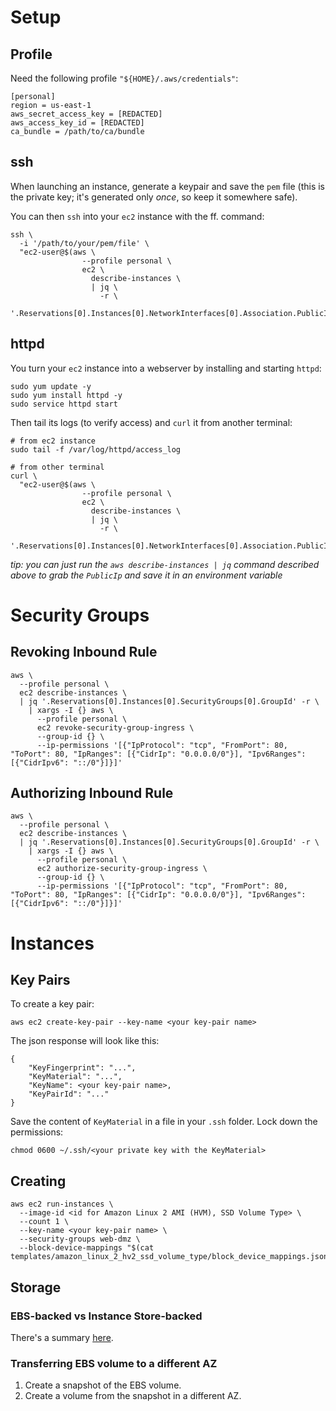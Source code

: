 # Setup

## Profile

Need the following profile `"${HOME}/.aws/credentials"`:

```
[personal]
region = us-east-1
aws_secret_access_key = [REDACTED]
aws_access_key_id = [REDACTED]
ca_bundle = /path/to/ca/bundle
```

## ssh

When launching an instance, generate a keypair and save the `pem` file (this is the private key; it's generated only _once_, so keep it somewhere safe).

You can then `ssh` into your `ec2` instance with the ff. command:

```
ssh \
  -i '/path/to/your/pem/file' \
  "ec2-user@$(aws \
                --profile personal \
                ec2 \
                  describe-instances \
                  | jq \
                    -r \
                    '.Reservations[0].Instances[0].NetworkInterfaces[0].Association.PublicIp')"
```

## httpd

You turn your `ec2` instance into a webserver by installing and starting `httpd`:

```
sudo yum update -y
sudo yum install httpd -y
sudo service httpd start
```

Then tail its logs (to verify access) and `curl` it from another terminal:

```
# from ec2 instance
sudo tail -f /var/log/httpd/access_log

# from other terminal
curl \
  "ec2-user@$(aws \
                --profile personal \
                ec2 \
                  describe-instances \
                  | jq \
                    -r \
                    '.Reservations[0].Instances[0].NetworkInterfaces[0].Association.PublicIp')"
```

_tip: you can just run the `aws describe-instances | jq` command described above to grab the `PublicIp` and save it in an environment variable_

# Security Groups

## Revoking Inbound Rule

```
aws \
  --profile personal \
  ec2 describe-instances \
  | jq '.Reservations[0].Instances[0].SecurityGroups[0].GroupId' -r \
    | xargs -I {} aws \
      --profile personal \
      ec2 revoke-security-group-ingress \
      --group-id {} \
      --ip-permissions '[{"IpProtocol": "tcp", "FromPort": 80, "ToPort": 80, "IpRanges": [{"CidrIp": "0.0.0.0/0"}], "Ipv6Ranges": [{"CidrIpv6": "::/0"}]}]'
```

## Authorizing Inbound Rule

```
aws \
  --profile personal \
  ec2 describe-instances \
  | jq '.Reservations[0].Instances[0].SecurityGroups[0].GroupId' -r \
    | xargs -I {} aws \
      --profile personal \
      ec2 authorize-security-group-ingress \
      --group-id {} \
      --ip-permissions '[{"IpProtocol": "tcp", "FromPort": 80, "ToPort": 80, "IpRanges": [{"CidrIp": "0.0.0.0/0"}], "Ipv6Ranges": [{"CidrIpv6": "::/0"}]}]'
```

# Instances

## Key Pairs

To create a key pair:

```
aws ec2 create-key-pair --key-name <your key-pair name>
```

The json response will look like this:

```
{
    "KeyFingerprint": "...",
    "KeyMaterial": "...",
    "KeyName": <your key-pair name>,
    "KeyPairId": "..."
}
```

Save the content of `KeyMaterial` in a file in your `.ssh` folder. Lock down the permissions:

```
chmod 0600 ~/.ssh/<your private key with the KeyMaterial>
```

## Creating

```
aws ec2 run-instances \
  --image-id <id for Amazon Linux 2 AMI (HVM), SSD Volume Type> \
  --count 1 \
  --key-name <your key-pair name> \
  --security-groups web-dmz \
  --block-device-mappings "$(cat templates/amazon_linux_2_hv2_ssd_volume_type/block_device_mappings.json)"
```

## Storage

### EBS-backed vs Instance Store-backed

There's a summary [here](https://medium.com/awesome-cloud/aws-difference-between-ebs-and-instance-store-f030c4407387).

### Transferring EBS volume to a different AZ

1. Create a snapshot of the EBS volume.
1. Create a volume from the snapshot in a different AZ.
